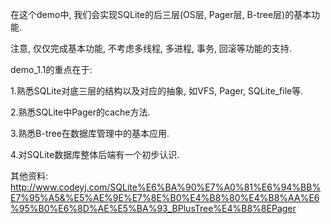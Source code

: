 在这个demo中, 我们会实现SQLite的后三层(OS层, Pager层, B-tree层)的基本功能.


注意, 仅仅完成基本功能, 不考虑多线程, 多进程, 事务, 回滚等功能的支持.


demo_1.1的重点在于:

1.熟悉SQLite对底三层的结构以及对应的抽象, 如VFS, Pager, SQLite_file等.

2.熟悉SQLite中Pager的cache方法.

3.熟悉B-tree在数据库管理中的基本应用.

4.对SQLite数据库整体后端有一个初步认识.

其他资料:
http://www.codeyj.com/SQLite%E6%BA%90%E7%A0%81%E6%94%BB%E7%95%A5&%E5%AE%9E%E7%8E%B0%E4%B8%80%E4%B8%AA%E6%95%B0%E6%8D%AE%E5%BA%93_BPlusTree%E4%B8%8EPager
